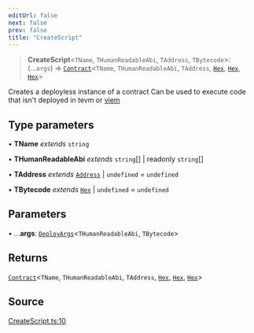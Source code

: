 ```yaml
---
editUrl: false
next: false
prev: false
title: "CreateScript"
---
```


> **CreateScript**\<`TName`, `THumanReadableAbi`, `TAddress`, `TBytecode`\>: (...`args`) => [`Contract`](/reference/tevm/contract/type-aliases/contract/)\<`TName`, `THumanReadableAbi`, `TAddress`, [`Hex`](/reference/tevm/utils/type-aliases/hex/), [`Hex`](/reference/tevm/utils/type-aliases/hex/), [`Hex`](/reference/tevm/utils/type-aliases/hex/)\>

Creates a deployless instance of a contract
Can be used to execute code that isn't deployed in tevm
or [viem](https://viem.sh/docs/actions/public/call#deployless-calls)

## Type parameters

• **TName** *extends* `string`

• **THumanReadableAbi** *extends* `string`[] \| readonly `string`[]

• **TAddress** *extends* [`Address`](/reference/tevm/utils/type-aliases/address/) \| `undefined` = `undefined`

• **TBytecode** *extends* [`Hex`](/reference/tevm/utils/type-aliases/hex/) \| `undefined` = `undefined`

## Parameters

• ...**args**: [`DeployArgs`](/reference/tevm/contract/type-aliases/deployargs/)\<`THumanReadableAbi`, `TBytecode`\>

## Returns

[`Contract`](/reference/tevm/contract/type-aliases/contract/)\<`TName`, `THumanReadableAbi`, `TAddress`, [`Hex`](/reference/tevm/utils/type-aliases/hex/), [`Hex`](/reference/tevm/utils/type-aliases/hex/), [`Hex`](/reference/tevm/utils/type-aliases/hex/)\>

## Source

[CreateScript.ts:10](https://github.com/evmts/tevm-monorepo/blob/main/packages/contract/src/CreateScript.ts#L10)
